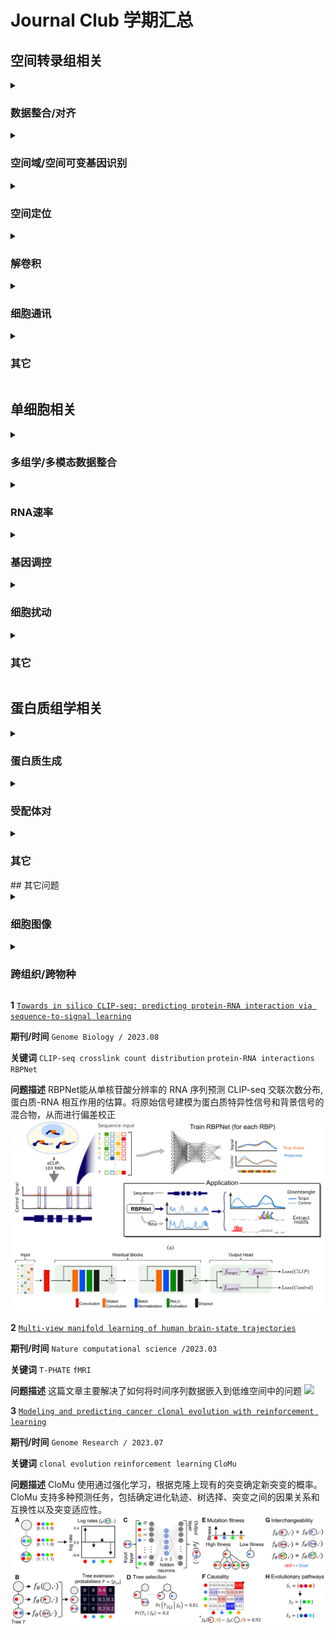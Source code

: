 # Journal Club 学期汇总

## 空间转录组相关

<details><summary> 
  
### 数据整合/对齐
</summary>


**1**  [`Partial alignment of multislice spatially resolved transcriptomics data`](https://www.biorxiv.org/content/10.1101/2023.01.08.523162v1.full.pdf)

**期刊/时间** `Genome reserch / 2023 10` 

**关键词** `Alignment of spatial transcriptomics`  `PASTE2`

**问题描述** 对齐空间转录组数据的方法，是之前的PASTE的进一步工作，考虑了空间转录组切片只有部分对齐的情况

PASTE在进行切片对齐时假设两个切片可以在整体的2D切片内（所有点）进行对齐。即两个切片整体在生理上、技术上都具有高度的相似性。然而这通常并不是一个合理的假设，因为组织解剖和阵列（捕获区）放置在一致性上存在技术困难，并且相邻切片之间组织形态可能也难免存在差异。有时可能相邻切片之间沿z轴（垂直于切片的轴）只有部分组织重叠:
<img src="fig/paste2_1.png">
<img src="fig/paste2_2.png">
s被认为是表示两切片之间重叠占比的参数，当g_i=1/n时，将有占比大约为s的细胞参与了对齐。

**2**  [`STalign: Alignment of spatial transcriptomics data using diffeomorphic metric mapping`](https://www.nature.com/articles/s41467-023-43915-7)

**期刊/时间** `Nature Communications / 2023 12` 

**关键词** `Alignment of spatial transcriptomics`  `LDDMM`

**问题描述** 使用一个现有的图像映射算法LDDMM来对齐空间转录组数据
<img src="fig/STalign.png">

**3**  [`Alignment of spatial genomics data using deep Gaussian processes`](https://www.nature.com/articles/s41592-023-01972-2)

**期刊/时间** `Nature Methods  / 2023 08` 

**关键词** `integrating and aligning of spatial transcriptomics` `deep Gaussian processes`

**问题描述** 基于深度高斯过程对齐空间转录组数据
<img src="fig/deep gaussian.png">



**3**  [SPIRAL: integrating and aligning spatially resolved transcriptomics data across different experiments, conditions, and technologies](https://genomebiology.biomedcentral.com/articles/10.1186/s13059-023-03078-6)

**期刊/时间** `Nature Computational Science  / 2023 10` 

**关键词** `integrating and aligning of spatial transcriptomics` `SPIRAL`

**问题描述** SPIRAL 由两个连续模块组成： SPIRAL-integration（基于图域适应的数据集成）和 SPIRAL-alignment（基于集群感知的优化传输协调对齐）
<img src="fig/SPIRAL.png">


**4**  [Integrating spatial transcriptomics data across different conditions, technologies and developmental stages](https://www.biorxiv.org/content/10.1101/2022.12.26.521888v1.full.pdf)

**期刊/时间** `Nature Computational Science  / 2023 10` 

**关键词** `Integrating spatial transcriptomics data` `STAligner`

**问题描述** STAligner 的图注意神经网络，用于整合和对齐 ST 数据集，实现空间感知数据整合、同步空间域识别和下游比较分析。
<img src="fig/STAligner.png">


**5**  [`Latent feature extraction with a prior-based self-attention framework for spatial transcriptomics`](https://genome.cshlp.org/content/33/10/1757.full)

**期刊/时间** `Genome reserch / 2023 10` 

**关键词** `Latent feature extraction` `self- attention`  `PAST`

**问题描述** 基于自注意力框架来提取空间转录组数据的潜在特征
<img src="fig/past.png">


**6**  [`MUSTANG: multi-sample spatial transcriptomics data analysis with cross-sample transcriptional similarity guidance`](https://www.biorxiv.org/content/10.1101/2023.09.08.556895v1.full.pdf)

**期刊/时间** `bioRxiv /2023.09` 

**关键词** `transcriptomics data analysis` `grouped horseshoe distribution` `spot similarity graph` `MUSTANG`

**问题描述** 空间转录组数据整合分析，最终得到的是所有spot的新的表示，并不强调空间坐标对应
<img src="fig/MUSTANG.png">

**7**  [`Construction of a 3D whole organism spatial atlas by joint modelling of multiple slices with deep neural networks`](https://www.nature.com/articles/s42256-023-00734-1)

**期刊/时间** `Nature Machine Intelligence /2023.10` 

**关键词** `transcriptomics data analysis` `STitch3D`

**问题描述** 空间转录组数据整合分析，构建3D-graph
<img src="fig/STitch3D.png">


</details>


<details><summary> 
  
### 空间域/空间可变基因识别 
</summary>
  
**1**  [`STAMarker: determining spatial domain-specific variable genes with saliency maps in deep learning`](https://www.biorxiv.org/content/10.1101/2022.11.07.515535v1.full.pdf)

**期刊/时间** `Nucleic Acids Research / 2023.10` 

**关键词** `graph-attention autoencoders` `multilayer perceptron classifiers` `saliency map computation`

**问题描述** 识别特定于空间域的空间可变基因
<img src="fig/STAMarker.png">

**2**  [`Probabilistic cell / domain-type assignment of spatial transcriptomics data with SpatialAnno`](https://www.biorxiv.org/content/10.1101/2023.02.08.527590v1.full.pdf)

**期刊/时间** `Nucleic Acids Research / 2023.11` 

**关键词** `factor model` `Potts model`

**问题描述** 利用大量非标记基因以及有关标记基因的“定性”信息进行空间转录组数据集注释
<img src="fig/SpatialAnno.png">

**3**  [`Mapping the topography of spatial gene expression with interpretable deep learning`](https://www.biorxiv.org/content/10.1101/2023.10.10.561757v1.full.pdf)

**期刊/时间** `bioRxiv /2023.10` 

**关键词** `Isodepth` `spatial transcriptomics data` `spatial domain` `GASTON`

**问题描述** 从 SRT 数据中识别具有空间变化表达的空间域和/或基因
<img src="fig/GASTON.png">

**4**  [`nnSVG for the scalable identification of spatially variable genes using nearest-neighbor Gaussian processes`](https://www.nature.com/articles/s41467-023-39748-z)

**期刊/时间** `Nature Communications / 2023.07` 

**关键词** `spatially variable genes` `nearest-neighbor Gaussian processes`

**问题描述** 基于高斯过程寻找空间可变基因

</details>

<details><summary> 
  
### 空间定位 
</summary>
  
**1**  [`Leveraging spatial transcriptomics data to recover cell locations in single-cell RNA-seq with CeLEry`](https://www.biorxiv.org/content/10.1101/2022.11.07.515535v1.full.pdf)

**期刊/时间** `Nature communications  /2023.07` 

**关键词** `Spatial transcriptomics` `scRNA-seq` `cell location recovery`

**问题描述** 通过学习单细胞转录组和空间位置之间的关系，利用单细胞的基因表达信息来预测其位置信息
<img src="fig/CeLEry.png">

**2**  [`SiGra: single-cell spatial elucidation through an image-augmented graph transformer`](https://www.biorxiv.org/content/10.1101/2023.02.08.527590v1.full.pdf)

**期刊/时间** `Nature communications / 2023.09` 

**关键词** `Spatial transcriptomics` `Graph transformer` `Multimodal data`

**问题描述** 利用多通道免疫组化图像和基因表达数据，通过图卷积神经网络的方式，对细胞进行空间定位和分类
<img src="fig/SiGra.png">
</details>

<details><summary> 
  
### 解卷积 
</summary>

**1**  [`GTM-decon: guided-topic modeling of single-cell transcriptomes enables sub-cell-type and disease-subtype deconvolution of bulk transcriptomes`](https://www.biorxiv.org/content/10.1101/2022.11.07.515535v1.full.pdf)

**期刊/时间** `Genome Biology / 2023.08` 

**关键词** `deconvolution` `Cell-type composition` `GTM-decon`

**问题描述** 用于解卷积的引导主题模型（GTM-decon），能从单细胞 RNA-seq 数据中自动推断细胞类型特异性基因主题分布，用于解卷积批量转录组
<img src="fig/GTM-decon.png">

**2**  [`SCS: cell segmentation for high-resolution spatial transcriptomics`](https://www.nature.com/articles/s41592-023-01939-3)

**期刊/时间** `Nature Methods / 2022.12` 

**关键词** `deconvolution` `cell segmentation` `SCS`

**问题描述** 用于解卷积的引导主题模型（GTM-decon），能从单细胞 RNA-seq 数据中自动推断细胞类型特异性基因主题分布，用于解卷积批量转录组
<img src="fig/SCS.png">

**3**  [`GeneSegNet: a deep learning framework for cell segmentation by integrating gene expression and imaging`](https://genomebiology.biomedcentral.com/articles/10.1186/s13059-023-03054-0)

**期刊/时间** `Genome Biology / 2023.10` 

**关键词** `cell segmentation` `identify cell boundary` `GeneSegNet`

**问题描述** 基于深度学习的方法--GeneSegNet，能整合基因表达和成像信息来进行细胞分割
<img src="fig/GeneSegNet_1.png">
<img src="fig/GeneSegNet_2.png">

</details>

<details><summary> 
  
### 细胞通讯 
</summary>

**1**  [`SpatialDM for rapid identification of spatially co-expressed ligand–receptor and revealing cell–cell communication patterns`](https://www.nature.com/articles/s41467-023-39608-w)

**期刊/时间** `Nature Methods / 2023.11` 

**关键词** `temporal and spatial omics data` `review`

**问题描述** 利用双变量 Moran 统计来检测空间共表达的配体和受体对、它们的局部相互作用点（单点分辨率）和通信模式。SpatialDM 揭示了有希望的通信模式并识别了条件之间的差异相互作用，从而能够发现特定环境的细胞合作和信号传导。
<img src="fig/SpatialDM.png">

**2**  [`Inferring ligand-receptor cellular networks from bulk and spatial transcriptomic datasets with BulkSignalR`](https://genomebiology.biomedcentral.com/articles/10.1186/s13059-023-03021-9)

**期刊/时间** `Nucleic Acids Research / 2023.05` 

**关键词** `ligand-receptor interactions` `downstream pathways`

**问题描述** 将配体-受体相互作用与下游通路整合以在bulk和空间转录组数据上推断配受体细胞网络
<img src="fig/BulkSignalR.png">
</details>
<details><summary> 
  
### 其它 
</summary>

**1**  [`Principles and challenges of modeling temporal and spatial omics data`](https://doi.org/10.1038/s41592-023-01992-y)

**期刊/时间** `Nature Methods / 2023.09` 

**关键词** `temporal and spatial omics data` `review`

**问题描述** 概述了时间和空间组学数据分析的共同原则和挑战。讨论了建模时间和空间相关性的统计概念，并强调了将现有分析方法应用于具有时间和空间维度的数据的机会。

**2**  [`BayesTME: An end-to-end method for multiscale spatial transcriptional profiling of the tissue microenvironment`](https://www.sciencedirect.com/science/article/pii/S2405471223001564)

**期刊/时间** `Cell system / 2023.07` 

**关键词** `comprehensive analysis of spatial transcriptomics` `bleed correction` `cell type deconvonlution` `spatial transcriptional programs` `BayesTME`

**问题描述** 综合分析空间转录组数据，一个比较全面的研究流程

</details>



## 单细胞相关

<details><summary> 
  
### 多组学/多模态数据整合
</summary>

**1**  [`Integration of gene expression and DNA methylation data across different experiments`](https://www.biorxiv.org/content/10.1101/2022.11.07.515535v1.full.pdf)

**期刊/时间** `Nucleic Acids Research  /2023.07` 

**关键词** `MO/MD problem` `predictive model` `DNA methylation data`

**问题描述** 通过学习一个根据甲基化数据预测基因表达的模型来进行数据整合
<img src="fig/STAMarker.png">

**2**  [`Integration of spatial and single-cell data across modalities with weakly linked features`](https://www.biorxiv.org/content/10.1101/2023.02.08.527590v1.full.pdf)

**期刊/时间** `Nature Biotechnology / 2023.09` 

**关键词** `weak linkage`  `fuzzy smoothed embedding`

**问题描述** 通过迭代共嵌入、数据平滑和细胞匹配，使用每个模态中的所有信息来获得数据集成
<img src="fig/SpatialAnno.png">

**3**  [`Stabilized mosaic single-cell data integration using unshared feature`](https://www.biorxiv.org/content/10.1101/2023.10.10.561757v1.full.pdf)

**期刊/时间** `Nature Biotechnology / 2023.05` 

**关键词** `non-overlapping features` `multi-hop`

**问题描述** 在共享特征的基础上，利用非共享特征来稳定单细胞数据的整合
<img src="fig/GASTON.png">

**4**  [`Multi-task learning from multimodal single-cell omics with Matilda`](https://www.biorxiv.org/content/10.1101/2023.10.10.561757v1.full.pdf)

**期刊/时间** `Nucleic Acids Research / 2023.10` 

**关键词** `VAE` `fully-connected classification network`

**问题描述** 用于多模态单细胞组学数据综合分析的多任务学习方法。通过利用任务之间的相互关系，在单个统一框架中执行数据模拟、降维、细胞类型分类和特征选择。
<img src="fig/GASTON.png">

**5**  [`scMultiSim: simulation of multi-modality single cell data guided by cell-cell interactions and gene regulatory networks`](https://www.biorxiv.org/content/10.1101/2023.10.10.561757v1.full.pdf)

**期刊/时间** `Preprint / 2023.03` 

**关键词** `simulation of multi-modality single cell data` `scMultiSim`

**问题描述** 模拟生成单细胞多模态数据的方法
<img src="fig/scMultiSim.png">

**6**  [`Integrating SNVs and CNAs on a phylogenetic tree from single-cell DNA sequencing data`](https://www.biorxiv.org/content/10.1101/2023.10.10.561757v1.full.pdf)

**期刊/时间** `Genome reserch / 2023.11` 

**关键词** `Single-cell DNA sequencing` `evolutionary trees` `SNVs and CNAs integration`

**问题描述** 将 SNV 和 CNA 整合到单细胞 DNA 测序数据的系统发育树上，得到一个更全面完整的系统发育树
<img src="fig/`Integrating SNVs and CNA.png">

**7**  [`Mapping disease regulatory circuits at cell-type resolution from single-cell multiomics data`](https://www.biorxiv.org/content/10.1101/2023.10.10.561757v1.full.pdf)

**期刊/时间** `Nature computationalscience / 2023.06` 

**关键词** `Circuit chromatin sites` `scATAC-seq` `scRNA-seq`

**问题描述** 整合了来自不同条件的scRNA-seq和scATAC-seq数据，以识别与疾病相关的转录因子、染色质位点和基因作为调控回路
<img src="fig/scMultiSim.png">

**8**  [`scBridge embraces cell heterogeneity in single-cell RNA-seq and ATAC-seq data integration`](https://www.biorxiv.org/content/10.1101/2023.10.10.561757v1.full.pdf)

**期刊/时间** `Nature communications / 2023.09` 

**关键词** `iterative integration` `heterogeneous transfer learning`

**问题描述** 整合scRNA-seq和scATAC-seq数据,减少组学数据之间的差异，同时保留细胞类型之间的差异
<img src="fig/Integrating SNVs and CNA.png">

**8**  [`CMOT: Cross-Modality Optimal Transport for multimodal inference`](https://www.biorxiv.org/content/10.1101/2023.10.10.561757v1.full.pdf)

**期刊/时间** `Genome Biology / 2023.07` 

**关键词** `data integration` `Optimal Transport`  `CMOT`

**问题描述** CMOT将现有多模态数据中的细胞对齐到一个共同的潜在空间，并从映射源细胞的另一种模态（目标）中推断细胞缺失的模态
<img src="fig/CMOT.png">

**9**  [`MultiVI: deep generative model for the integration of multimodal data`](https://www.nature.com/articles/s41592-023-01909-9)

**期刊/时间** `Nature Methods / 2023.06` 

**关键词** `deep generative model` `data integration`

**问题描述** MultiVI 是一个用于多模态数据集概率分析的深度生成模型，也支持它们与单模态数据集的整合。
<img src="fig/MultiVI.png">



</details>


<details><summary> 
  
### RNA速率
</summary>

**1**  [`Unified fate mapping in multiview single-cell data`](https://genomebiology.biomedcentral.com/articles/10.1186/s13059-023-03021-9)

**期刊/时间** `bioRxiv /2023.07` 

**关键词** `fate mapping` `microstate` `terminal state` `multiview` `single-cell data` `CellRank` `CellRank2`

**问题描述** 结合多种信息，例如RNA velocity, similarity, pseudotime，预测每个细胞最终会分化到哪个状态，即terminal state

<img src="fig/Scover.png">

**2**  [`Unraveling dynamically encoded latent transcriptomic patterns in pancreatic cancer cells by topic modeling`](https://genomebiology.biomedcentral.com/articles/10.1186/s13059-023-03021-9)

**期刊/时间** `Cell genomics / 2023.09	` 

**关键词** `topic modeling` `RNA velocity` `latent transcriptomic patterns` `DeltaTopic`

**问题描述** 通过主题建模揭示单细胞中动态编码的潜在转录组模式

<img src="fig/Scover.png">

**3**  [`Inferring single-cell transcriptomic dynamics with structured latent gene expression dynamics`](https://genomebiology.biomedcentral.com/articles/10.1186/s13059-023-03021-9)

**期刊/时间** `Cell reports / 2023.09` 

**关键词** `RNA velocity` `infer single-cell transcriptomic dynamics` `structured dynamics` `deep learning` `LatentVelo` 

**问题描述** 使用双系统（动力学系统和神经网络系统）框架，基于RNA nelocity来预测单细胞数据的分化过程

<img src="fig/Scover.png">

**4**  [`PhyloVelo enhances transcriptomic velocity field mapping using monotonically expressed genes`](https://genomebiology.biomedcentral.com/articles/10.1186/s13059-023-03021-9)

**期刊/时间** `Nature Biotechnology/ 2023.07` 

**关键词** `monotonically expressed genes` `lineage information` `the velocity of transcriptomic dynamics`

**问题描述** 利用scRNA-seq中的MEGs和谱系信息计算scRNA-seq数据中的转录组速度场

<img src="fig/`PhyloVelo.png">


 		



</details>

<details><summary> 
  
### 基因调控
</summary>

**1**  [`Predicting the impact of sequence motifs on gene regulation using single-cell data`](https://genomebiology.biomedcentral.com/articles/10.1186/s13059-023-03021-9)

**期刊/时间** `Genome Biology / 2023.08` 

**关键词** `infer motifs and cell type-specific importance` `Scover`

**问题描述** 使用单细胞数据，预测序列基序对基因调控的影响 **目标** 确定哪些基因序列具有调控基因的功能并量化

<img src="fig/Scover.png">

**2**  [`Gene knockout inference with variational graph autoencoder learning single-cell gene regulatory networks`](https://genomebiology.biomedcentral.com/articles/10.1186/s13059-023-03021-9)

**期刊/时间** `Nucleic Acids Research / 2023.05` 

**关键词** `Gene Knockout Inference` `VGAE`

**问题描述** 学习单细胞基因调控网络来模拟基因敲除后的虚拟KO数据
<img src="fig/VGAE.png">

**3**  [`exFINDER: identify external communication signals using single-cell transcriptomics data`](https://genomebiology.biomedcentral.com/articles/10.1186/s13059-023-03021-9)

**期刊/时间** `Nucleic Acids Research  / 2023.06` 

**关键词** `external system` `signaling pathways`  `external signals`

**问题描述** 用信号通路的先验知识来识别单细胞转录组数据中细胞接收的外部信号
<img src="fig/exFINDER.png">

**4**  [`HetFCM: functional co-module discovery by heterogeneous network co-clustering`](https://genomebiology.biomedcentral.com/articles/10.1186/s13059-023-03021-9)

**期刊/时间** `Nucleic Acids Research / 2023.12` 

**关键词** `attributed heterogeneous network` `variational graph autoencoders` `adaptive weighted co-clustering`

**问题描述** 检测功能分子模块
<img src="fig/HetFCM.png">


**5**  [`Modeling islet enhancers using deep learning identifies candidate causal variants at loci associated with T2D and glycemic traits`](https://www.pnas.org/doi/epdf/10.1073/pnas.2206612120)

**期刊/时间** `PNAS /2023.06` 

**关键词** `genetic associations` `deep learning` `epigenomics`

**问题描述** 分析序列变异对增强子的影响，学习胰岛特异性转录因子的调控模式
<img src="fig/TREDNet.png">
</details>
<details><summary> 

### 细胞扰动
</summary>

**1**  [`A new Bayesian factor analysis method improves detection of genes and biological processes affected by perturbations in single-cell CRISPR screening`](https://www.nature.com/articles/s41592-023-02017-4)

**期刊/时间** `Nature Methods / 2023.09` 

**关键词** `Bayesian factor analysis` `cell perturbations` `GSFA`

**问题描述** GSFA类似于矩阵分解，将基因表达矩阵分解，并对分解后的矩阵进行生物意义上的下游分析。
<img src="fig/GSFA.png">

**2**  [`Gene knockout inference with variational graph autoencoder learning single-cell gene regulatory networks`](https://genomebiology.biomedcentral.com/articles/10.1186/s13059-023-03021-9)

**期刊/时间** `Nucleic Acids Research / 2023.05` 

**关键词** `Gene Knockout Inference` `VGAE`

**问题描述** 学习单细胞基因调控网络来模拟基因敲除后的虚拟KO数据
<img src="fig/VGAE.png">

**3**  [`Predicting transcriptional outcomes of novel multigene perturbations with GEARS`](https://www.nature.com/articles/s41587-023-01905-6)

**期刊/时间** `Nature Biotechnology / 2023.08` 

**关键词** `deep learning` `a knowledge graph of gene-gene relationships`

**问题描述** 预测对单基因和`多基因`扰动的转录反应
<img src="fig/GEARS.png">

**4**  [`Causal identification of single-cell experimental perturbation effects with CINEMA-OT`](https://www.nature.com/articles/s41592-023-02040-5)

**期刊/时间** `Nature Biotechnology / 2023.08` 

**关键词** `causal independent effect` `optimal transport` `CINEMA-OT`

**问题描述** 一种基于因果推断的单细胞扰动分析方法，称为CINEMA-OT（因果独立效应模块归因+最优传输）。CINEMA-OT将干扰变异源从扰动效应中分离出来，以获得反事实细胞对的最佳传输匹配。这些细胞对代表了因果扰动反应，并能进行一系列下游分析，如个体治疗效果分析、反应聚类、归因分析和协同分析。
<img src="fig/CINEMA-OT.png">

**5**  [`Learning single-cell perturbation responses using neural optimal transport`](https://www.nature.com/articles/s41592-023-01969-x)

**期刊/时间** `Nature Methods / 2023.09` 

**关键词**  `optimal transport` `CellOT`

**问题描述** 一种基于神经最优传输的方法，称为CellOT，用于预测细胞在扰动下的状态变化。该方法基于单细胞表达谱的概率分布，通过学习最优传输映射来模拟细胞在扰动下的分布变化。
<img src="fig/CellOT.png">
</details>


<details><summary> 

### 其它
</summary>

**1**  [`DISCERN: deep single-cell expression reconstruction for improved cell clustering and cell subtype and state detection`](https://genomebiology.biomedcentral.com/articles/10.1186/s13059-023-03049-x)

**期刊/时间** `Genome Biology / 2023.09` 

**关键词** `deep generative network` `DISCERN`

**问题描述** 新型深度生成网络 DISCERN，利用参考数据集精确重建缺失的单细胞基因表达

<img src="fig/DISCERN.png">

**2**  [`SCA: recovering single-cell heterogeneity through information-based dimensionality reduction`](https://genomebiology.biomedcentral.com/articles/10.1186/s13059-023-02998-7)

**期刊/时间** `Genome Biology /2023.08` 

**关键词** `Dimensionality reduction` `SCA`

**问题描述** 一种新技术，利用信息理论中的惊奇概念进行降维，以促进更有意义的信号提取

<img src="fig/SCA.png">

**3**  [`SEACells infers transcriptional and epigenomic cellular states from single-cell genomics data`](https://www.nature.com/articles/s41587-023-01716-9)

**期刊/时间** `Nature Biotechnology/ 2023.03` 

**关键词** `kernel archetypal analysis` `graph-based algorithm` `manifold learning`

**问题描述** 识别元细胞（代表不同细胞状态的细胞组，其中元细胞内的变异是由于技术而非生物来源）

**4**  [`Cell-type-specific co-expression inference from single cell RNA-sequencing data`](https://www.nature.com/articles/s41467-023-40503-7)

**期刊/时间** `Nature Communications / 2023.08` 

**关键词** `scRNA-seq` `cell-type-specific co-expressions`

**问题描述** 从单细胞 RNA 测序数据推断细胞类型特异性共表达

<img src="fig/cell-type-specific co-expreesion.png">

</details>





## 蛋白质组学相关

<details><summary> 
  
### 蛋白质生成
</summary>



</details>

<details><summary> 
  
### 受配体对
</summary>

**1**  [`Computing the relative binding affinity of ligands based on a pairwise binding comparison network`](https://www.nature.com/articles/s43588-023-00529-9)

**期刊/时间** `Nature Computational Science /2023.10` 

**关键词** `binding affinity prediction` `congeneric ligands` `PBCNet`

**问题描述** 一种基于物理信息图注意机制的配对结合比较网络（PBCNet），专门用于同源配体之间相对结合亲和力的排序
<img src="fig/PBCNet.png">

</details>


<details><summary> 
	
### 其它
</summary>

**1**  [`Leveraging protein language models for accurate multiple sequence alignments`](https://genome.cshlp.org/content/33/7/1145.full.pdf+html)

**期刊/时间** `Genome Research / 2023.06` 

**关键词** `protein language models` `MSA` `vcMSA`

**问题描述** 预测MSA
<img src="fig/vcMSA.png">

**2**  [`MolFPG: Multi-level fingerprint-based Graph Transformer for accurate and robust drug toxicity prediction`](https://www.sciencedirect.com/science/article/pii/S0010482523003694)

**期刊/时间** `Computers in Biology and Medicine / 2023.09` 

**关键词** `Graph Transformer` `fingerprint` `drug toxicity prediction` `MolFPG`

**问题描述** 开发了一种创新的分子指纹图转换器框架（MolFPG），带有用于可解释毒性预测的全局感知模块。使用多种分子指纹技术对化合物进行编码，并集成基于 Graph Transformer 的分子表示以进行特征学习和毒性预测。
<img src="fig/MolFPG.png">

**3**  [`A method for multiple-sequence-alignment-free protein structure prediction using a protein language model`](https://www.nature.com/articles/s42256-023-00721-6)

**期刊/时间** `Nature Machine Intelligence / 2023.10` 

**关键词** `protein language model` `MSA-free` `HelixFold`

**问题描述** HelixFold-Single结合了大规模蛋白质语言模型（PLM）和AlphaFold2的几何学习能力，不依赖多序列比对（MSA），仅从初级结构（氨基酸序列）预测原子三维坐标，从而实现对蛋白质结构的准确预测。
<img src="fig/HelixFold.png">



</details>
## 其它问题
<details><summary> 
	
### 细胞图像
</summary>
 
**1**  [`Revealing invisible cell phenotypes with conditional generative modeling`](https://www.nature.com/articles/s41467-023-42124-6)

**期刊/时间** `Nature communications /2023.09` 

**关键词** `Visual transformation` `Conditional GAN`

**问题描述** 利用条件生成模型揭示不可见的细胞表型，将细胞图像从一种条件转化为另一种条件，从而消除自然细胞变异带来的影响
<img src="fig/cGAN.png">

**2**  [`GeneSegNet: a deep learning framework for cell segmentation by integrating gene expression and imaging`](https://genomebiology.biomedcentral.com/articles/10.1186/s13059-023-03054-0)

**期刊/时间** `Genome Biology / 2023.10` 

**关键词** `cell segmentation` `identify cell boundary` `GeneSegNet`

**问题描述** 基于深度学习的方法--GeneSegNet，能整合基因表达和成像信息来进行细胞分割
<img src="fig/GeneSegNet_1.png">
<img src="fig/GeneSegNet_2.png">
	
</details>

<details><summary>
	
### 跨组织/跨物种
</summary>

**1**  [`Hypergraph factorization for multi-tissue gene expression imputation`](https://www.nature.com/articles/s42256-023-00684-8)

**期刊/时间** `Nature Machine Intelligence / 2023.07` 

**关键词** `multi-tissue` `Hypergraph` `HYFA`

**问题描述** 利用超图，实现`跨组织&跨样本`的信息交流
<img src="fig/HYFA.png">

**2**  [`Extrapolating heterogeneous time-series gene expression data using Sagittarius`](https://www.nature.com/articles/s42256-023-00679-5)

**期刊/时间** `Nature Machine Intelligence / 2023.06` 

**关键词** `heterogeneous` `time-series gene expression` `Sagittarius`

**问题描述** Sagittarius学习一个多数据模态共享的低纬度空间，并从中生成模拟的时间序列测量数据，从而明确地建模未对齐的时间点和时间序列之间的条件批次效应，并使该模型广泛适用于不同的生物学环境。
<img src="fig/Sagittarius.png">

</details>

**1**  [`Towards in silico CLIP-seq: predicting protein-RNA interaction via sequence-to-signal learning`](https://genomebiology.biomedcentral.com/articles/10.1186/s13059-023-03015-7)

**期刊/时间** `Genome Biology / 2023.08` 

**关键词** `CLIP-seq crosslink count distribution` `protein-RNA interactions` `RBPNet`

**问题描述** RBPNet能从单核苷酸分辨率的 RNA 序列预测 CLIP-seq 交联次数分布, 蛋白质-RNA 相互作用的估算。将原始信号建模为蛋白质特异性信号和背景信号的混合物，从而进行偏差校正
<img src="fig/RBPNet.png">

**2**  [`Multi-view manifold learning of human brain-state trajectories`](https://www.nature.com/articles/s43588-023-00419-0)

**期刊/时间** `Nature computational science /2023.03` 

**关键词** `T-PHATE` `fMRI`

**问题描述** 这篇文章主要解决了如何将时间序列数据嵌入到低维空间中的问题
<img src="fig/T-PHATE.png">

**3**  [`Modeling and predicting cancer clonal evolution with reinforcement learning`](https://genome.cshlp.org/content/early/2023/08/10/gr.277672.123.full.pdf+html)

**期刊/时间** `Genome Research / 2023.07` 

**关键词** `clonal evolution` `reinforcement learning` `CloMu`

**问题描述** CloMu 使用通过强化学习，根据克隆上现有的突变确定新突变的概率。CloMu 支持多种预测任务，包括确定进化轨迹、树选择、突变之间的因果关系和互换性以及突变适应性。
<img src="fig/CloMu.png">



